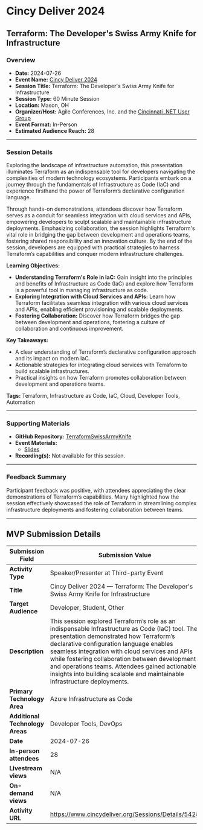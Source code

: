 # Cincy Deliver 2024

## Terraform: The Developer's Swiss Army Knife for Infrastructure

### Overview

- **Date:** 2024-07-26  
- **Event Name:** [Cincy Deliver 2024](https://web.archive.org/web/20240723083229/https://www.cincydeliver.org/)  
- **Session Title:** Terraform: The Developer's Swiss Army Knife for Infrastructure  
- **Session Type:** 60 Minute Session  
- **Location:** Mason, OH  
- **Organizer/Host:** Agile Conferences, Inc. and the [Cincinnati .NET User Group](http://www.cinnug.org/)  
- **Event Format:** In-Person  
- **Estimated Audience Reach:** 28

---

### Session Details

Exploring the landscape of infrastructure automation, this presentation illuminates Terraform as an indispensable tool for developers navigating the complexities of modern technology ecosystems. Participants embark on a journey through the fundamentals of Infrastructure as Code (IaC) and experience firsthand the power of Terraform’s declarative configuration language.

Through hands-on demonstrations, attendees discover how Terraform serves as a conduit for seamless integration with cloud services and APIs, empowering developers to sculpt scalable and maintainable infrastructure deployments. Emphasizing collaboration, the session highlights Terraform's vital role in bridging the gap between development and operations teams, fostering shared responsibility and an innovation culture. By the end of the session, developers are equipped with practical strategies to harness Terraform’s capabilities and conquer modern infrastructure challenges.

**Learning Objectives:**  
- **Understanding Terraform's Role in IaC:** Gain insight into the principles and benefits of Infrastructure as Code (IaC) and explore how Terraform is a powerful tool in managing infrastructure as code.  
- **Exploring Integration with Cloud Services and APIs:** Learn how Terraform facilitates seamless integration with various cloud services and APIs, enabling efficient provisioning and scalable deployments.  
- **Fostering Collaboration:** Discover how Terraform bridges the gap between development and operations, fostering a culture of collaboration and continuous improvement.

**Key Takeaways:**  
- A clear understanding of Terraform’s declarative configuration approach and its impact on modern IaC.  
- Actionable strategies for integrating cloud services with Terraform to build scalable infrastructures.  
- Practical insights on how Terraform promotes collaboration between development and operations teams.

**Tags:** Terraform, Infrastructure as Code, IaC, Cloud, Developer Tools, Automation

---

### Supporting Materials

- **GitHub Repository:** [TerraformSwissArmyKnife](https://github.com/TaleLearnCode/TerraformSwissArmyKnife)
- **Event Materials:**
  - [Slides](https://github.com/TaleLearnCode/TerraformSwissArmyKnife/blob/main/EventMaterials/Terraform-CincyDeliver2024.pdf)
- **Recording(s):** Not available for this session.

---

### Feedback Summary

Participant feedback was positive, with attendees appreciating the clear demonstrations of Terraform’s capabilities. Many highlighted how the session effectively showcased the role of Terraform in streamlining complex infrastructure deployments and fostering collaboration between teams.

---

## MVP Submission Details

| Submission Field                | Submission Value                                             |
| ------------------------------- | ------------------------------------------------------------ |
| **Activity Type**               | Speaker/Presenter at Third-party Event                       |
| **Title**                       | Cincy Deliver 2024 — Terraform: The Developer's Swiss Army Knife for Infrastructure |
| **Target Audience**             | Developer, Student, Other                                    |
| **Description**                 | This session explored Terraform’s role as an indispensable Infrastructure as Code (IaC) tool. The presentation demonstrated how Terraform’s declarative configuration language enables seamless integration with cloud services and APIs while fostering collaboration between development and operations teams. Attendees gained actionable insights into building scalable and maintainable infrastructure deployments. |
| **Primary Technology Area**     | Azure Infrastructure as Code                                 |
| **Additional Technology Areas** | Developer Tools, DevOps                                      |
| **Date**                        | 2024-07-26                                                   |
| **In-person attendees**         | 28                                                           |
| **Livestream views**            | N/A                                                          |
| **On-demand views**             | N/A                                                          |
| **Activity URL**                | https://www.cincydeliver.org/Sessions/Details/5428           |
